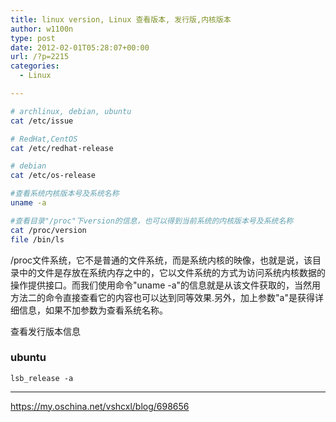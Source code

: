 ```yaml
---
title: linux version, Linux 查看版本, 发行版,内核版本
author: w1100n
type: post
date: 2012-02-01T05:28:07+00:00
url: /?p=2215
categories:
  - Linux

---
```

```bash
# archlinux, debian, ubuntu
cat /etc/issue

# RedHat,CentOS
cat /etc/redhat-release

# debian 
cat /etc/os-release

#查看系统内核版本号及系统名称
uname -a

#查看目录"/proc"下version的信息，也可以得到当前系统的内核版本号及系统名称
cat /proc/version
file /bin/ls
```

/proc文件系统，它不是普通的文件系统，而是系统内核的映像，也就是说，该目录中的文件是存放在系统内存之中的，它以文件系统的方式为访问系统内核数据的操作提供接口。而我们使用命令"uname -a"的信息就是从该文件获取的，当然用方法二的命令直接查看它的内容也可以达到同等效果.另外，加上参数"a"是获得详细信息，如果不加参数为查看系统名称。

查看发行版本信息
### ubuntu 
    lsb_release -a

---

https://my.oschina.net/vshcxl/blog/698656
